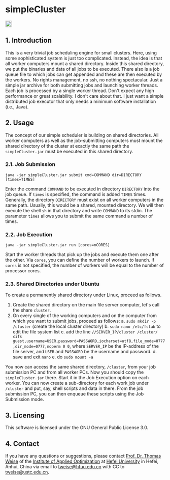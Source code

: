 # simpleCluster

[<img alt="Travis CI Build Status" src="http://img.shields.io/travis/thomasWeise/simpleCluster/master.svg" height="20"/>](http://travis-ci.org/thomasWeise/simpleCluster/)

## 1. Introduction

This is a very trivial job scheduling engine for small clusters.
Here, using some sophisticated system is just too complicated.
Instead, the idea is that all worker computers mount a shared directory.
Inside this shared directory, we put the binaries and data of all jobs to be executed.
There also is a job queue file to which jobs can get appended and these are then executed by the workers.
No rights management, no ssh, no nothing spectacular.
Just a simple jar archive for both submitting jobs and launching worker threads.
Each job is processed by a single worker thread.
Don't expect any high performance or great scalability.
I don't care about that.
I just want a simple distributed job executor that only needs a minimum software installation (i.e., Java). 

## 2. Usage

The concept of our simple scheduler is building on shared directories.
All worker computers as well as the job-submitting computers must mount the shared directory of the cluster at exactly the same path the `simpleCluster.jar` must be executed in this shared directory.

### 2.1. Job Submission

`java -jar simpleCluster.jar submit cmd=COMMAND dir=DIRECTORY [times=TIMES]`

Enter the command `COMMAND` to be executed in directory `DIRECTORY` into the job queue.
If `times` is specified, the command is added `TIMES` times.
Generally, the directory `DIRECTORY` must exist on all worker computers in the same path.
Usually, this would be a shared, mounted directory.
We will then execute the shell `sh` in that directory and write `COMMAND` to its stdin.
The parameter `times` allows you to submit the same command a number of times.

### 2.2. Job Execution

`java -jar simpleCluster.jar run [cores=nCORES]`

Start the worker threads that pick up the jobs and execute them one after the other.
Via `cores`, you can define the number of workers to launch.
If `cores` is not specified, the number of workers will be equal to the number of processor cores.

### 2.3. Shared Directories under Ubuntu

To create a permanently shared directory under Linux, proceed as follows.

1. Create the shared directory on the main file server computer, let's call the share `cluster`.
2. On every single of the working computers and on the computer from which you want to submit jobs, proceed as follows:
    a. `sudo mkdir -p /cluster` (create the local cluster directory)
    b. `sudo nano /etc/fstab` to edit the file system list
    c. add the line `//SERVER_IP/cluster /cluster/ cifs guest,username=USER,password=PASSWORD,iocharset=utf8,file_mode=0777,dir_mode=0777,noperm 0 0`, where `SERVER_IP` be the IP-address of the file server, and `USER` and `PASSWORD` be the username and password.
    d. save and exit `nano`
    e. do `sudo mount -a`

You now can access the same shared directory, `/cluster`, from your job submission PC and from all worker PCs.
Now you should copy the `simpleCluster.jar` there.
Start it in the Job Execution option on each worker.
You can now create a sub-directory for each work job under `/cluster` and put, say, shell scripts and data in there.
From the job submission PC, you can then enqueue these scripts using the Job Submission mode. 

## 3. Licensing

This software is licensed under the GNU General Public License 3.0.

## 4. Contact

If you have any questions or suggestions, please contact
[Prof. Dr. Thomas Weise](http://iao.hfuu.edu.cn/team/director) of the
[Institute of Applied Optimization](http://iao.hfuu.edu.cn/) at
[Hefei University](http://www.hfuu.edu.cn) in
Hefei, Anhui, China via
email to [tweise@hfuu.edu.cn](mailto:tweise@hfuu.edu.cn) with CC to [tweise@ustc.edu.cn](mailto:tweise@ustc.edu.cn).
